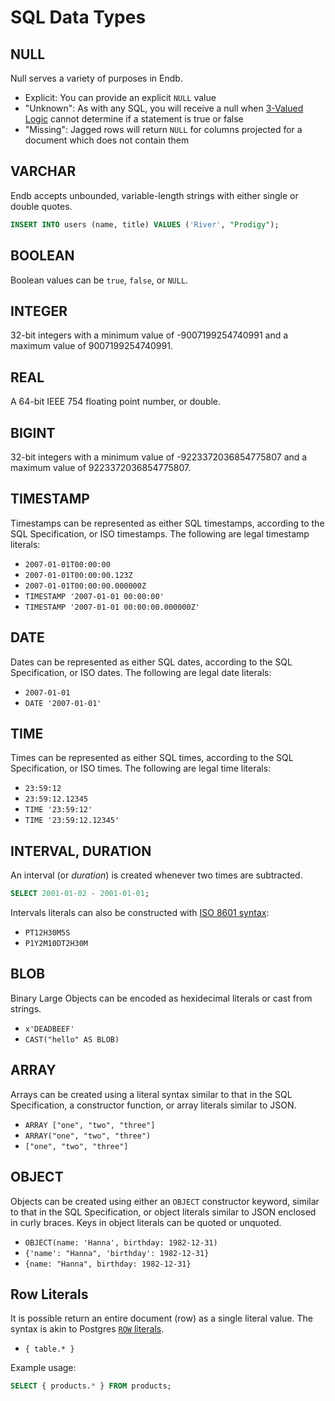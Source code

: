 # SQL Data Types

## NULL

Null serves a variety of purposes in Endb.

* Explicit: You can provide an explicit `NULL` value
* "Unknown": As with any SQL, you will receive a null when [3-Valued Logic](https://en.wikipedia.org/wiki/Three-valued_logic#SQL)
  cannot determine if a statement is true or false
* "Missing": Jagged rows will return `NULL` for columns projected
  for a document which does not contain them

## VARCHAR

Endb accepts unbounded, variable-length strings with either single or double quotes.

```SQL
INSERT INTO users (name, title) VALUES ('River', "Prodigy");
```

## BOOLEAN

Boolean values can be `true`, `false`, or `NULL`.

## INTEGER

32-bit integers with a minimum value of -9007199254740991
and a maximum value of 9007199254740991.

## REAL

A 64-bit IEEE 754 floating point number, or double.

## BIGINT

32-bit integers with a minimum value of -9223372036854775807
and a maximum value of 9223372036854775807.

## TIMESTAMP

Timestamps can be represented as either SQL timestamps, according to the SQL Specification,
or ISO timestamps.
The following are legal timestamp literals:

* `2007-01-01T00:00:00`
* `2007-01-01T00:00:00.123Z`
* `2007-01-01T00:00:00.000000Z`
* `TIMESTAMP '2007-01-01 00:00:00'`
* `TIMESTAMP '2007-01-01 00:00:00.000000Z'`

## DATE

Dates can be represented as either SQL dates, according to the SQL Specification,
or ISO dates.
The following are legal date literals:

* `2007-01-01`
* `DATE '2007-01-01'`

## TIME

Times can be represented as either SQL times, according to the SQL Specification,
or ISO times.
The following are legal time literals:

* `23:59:12`
* `23:59:12.12345`
* `TIME '23:59:12'`
* `TIME '23:59:12.12345'`

## INTERVAL, DURATION

An interval (or _duration_) is created whenever two times are subtracted.

```sql
SELECT 2001-01-02 - 2001-01-01;
```

Intervals literals can also be constructed with
[ISO 8601 syntax](https://en.wikipedia.org/wiki/ISO_8601#Time_intervals):

* `PT12H30M5S`
* `P1Y2M10DT2H30M`

## BLOB

Binary Large Objects can be encoded as hexidecimal literals or cast from strings.

* `x'DEADBEEF'`
* `CAST("hello" AS BLOB)`

## ARRAY

Arrays can be created using a literal syntax similar to that in the SQL Specification,
a constructor function,
or array literals similar to JSON.

* `ARRAY ["one", "two", "three"]`
* `ARRAY("one", "two", "three")`
* `["one", "two", "three"]`

## OBJECT

Objects can be created using either an `OBJECT` constructor keyword,
similar to that in the SQL Specification,
or object literals similar to JSON enclosed in curly braces.
Keys in object literals can be quoted or unquoted.

* `OBJECT(name: 'Hanna', birthday: 1982-12-31)`
* `{'name': "Hanna", 'birthday': 1982-12-31}`
* `{name: "Hanna", birthday: 1982-12-31}`

## Row Literals

It is possible return an entire document (row) as a single literal value.
The syntax is akin to Postgres [`ROW` literals](https://www.postgresql.org/docs/current/rowtypes.html).

* `{ table.* }`

Example usage:

```sql
SELECT { products.* } FROM products;
```
